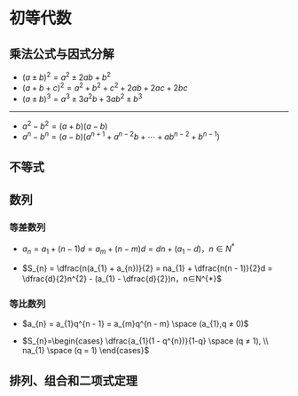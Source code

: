 # 初等代数

## 乘法公式与因式分解

- $(a \pm b)^{2} = a^{2} \pm 2ab + b^{2}$
- $(a + b + c)^{2} = a^{2} + b^{2} + c^{2} + 2ab + 2ac + 2bc$
- $(a \pm b)^{3} = a^{3} \pm 3a^{2}b + 3ab^{2} \pm b^{3}$

---

- $a^{2} - b^{2} = (a + b)(a - b)$
- $a^{n} - b^{n} = (a - b)(a^{n + 1} + a^{n - 2}b + \cdots  + ab^{n - 2} + b^{n - 1})$

## 不等式

## 数列

### 等差数列

- $a_{n} = a_{1} + (n - 1)d = a_{m} + (n - m)d = dn + (a_{1} - d)，n∈N^{*}$

- $S_{n} = \dfrac{n(a_{1} + a_{n})}{2} = na_{1} + \dfrac{n(n - 1)}{2}d = \dfrac{d}{2}n^{2} - (a_{1} - \dfrac{d}{2})n，n∈N^{*}$

### 等比数列

- $a_{n} = a_{1}q^{n - 1} = a_{m}q^{n - m} \space (a_{1},q ≠ 0)$

- $S_{n}=\begin{cases} \dfrac{a_{1}(1 - q^{n})}{1-q} \space (q ≠ 1), \\ na_{1} \space (q = 1) \end{cases}$

## 排列、组合和二项式定理
